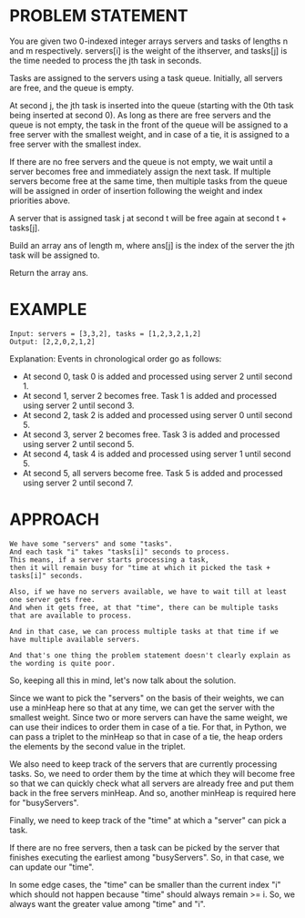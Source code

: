 # PROBLEM STATEMENT

You are given two 0-indexed integer arrays servers and tasks of lengths n​​​​​​ and m​​​​​​ respectively. servers[i] is the weight of the i​​​​​​th​​​​ server, and tasks[j] is the time needed to process the j​​​​​​th​​​​ task in seconds.

Tasks are assigned to the servers using a task queue. Initially, all servers are free, and the queue is empty.

At second j, the jth task is inserted into the queue (starting with the 0th task being inserted at second 0). As long as there are free servers and the queue is not empty, the task in the front of the queue will be assigned to a free server with the smallest weight, and in case of a tie, it is assigned to a free server with the smallest index.

If there are no free servers and the queue is not empty, we wait until a server becomes free and immediately assign the next task. If multiple servers become free at the same time, then multiple tasks from the queue will be assigned in order of insertion following the weight and index priorities above.

A server that is assigned task j at second t will be free again at second t + tasks[j].

Build an array ans​​​​ of length m, where ans[j] is the index of the server the j​​​​​​th task will be assigned to.

Return the array ans​​​​.

# EXAMPLE

    Input: servers = [3,3,2], tasks = [1,2,3,2,1,2]
    Output: [2,2,0,2,1,2]

Explanation: Events in chronological order go as follows:
- At second 0, task 0 is added and processed using server 2 until second 1.
- At second 1, server 2 becomes free. Task 1 is added and processed using server 2 until second 3.
- At second 2, task 2 is added and processed using server 0 until second 5.
- At second 3, server 2 becomes free. Task 3 is added and processed using server 2 until second 5.
- At second 4, task 4 is added and processed using server 1 until second 5.
- At second 5, all servers become free. Task 5 is added and processed using server 2 until second 7.

# APPROACH

    We have some "servers" and some "tasks".
	And each task "i" takes "tasks[i]" seconds to process. 
	This means, if a server starts processing a task, 
	then it will remain busy for "time at which it picked the task + tasks[i]" seconds.
	
	Also, if we have no servers available, we have to wait till at least one server gets free.
	And when it gets free, at that "time", there can be multiple tasks that are available to process.
	
	And in that case, we can process multiple tasks at that time if we have multiple available servers.
	
	And that's one thing the problem statement doesn't clearly explain as the wording is quite poor.
	
So, keeping all this in mind, let's now talk about the solution.

Since we want to pick the "servers" on the basis of their weights, we can use a minHeap here so that at any time, we can get the server with the smallest weight. Since two or more servers can have the same weight, we can use their indices to order them in case of a tie. For that, in Python, we can pass a triplet to the minHeap so that in case of a tie, the heap orders the elements by the second value in the triplet.

We also need to keep track of the servers that are currently processing tasks. So, we need to order them by the time at which they will become free so that we can quickly check what all servers are already free and put them back in the free servers minHeap. And so, another minHeap is required here for "busyServers".

Finally, we need to keep track of the "time" at which a "server" can pick a task.

If there are no free servers, then a task can be picked by the server that finishes executing the earliest among "busyServers". So, in that case, we can update our "time".

In some edge cases, the "time" can be smaller than the current index "i" which should not happen because "time" should always remain >= i. So, we always want the greater value among "time" and "i".
